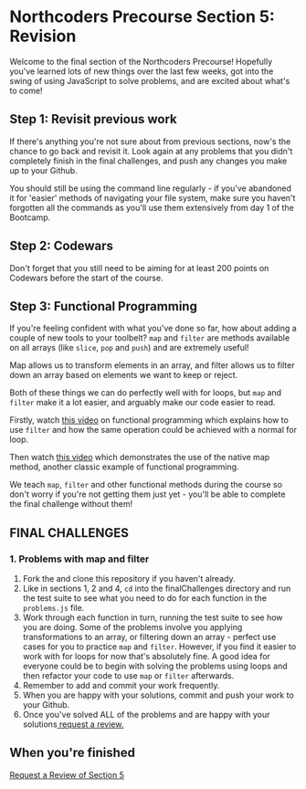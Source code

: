 # Northcoders Precourse Section 5: Revision


Welcome to the final section of the Northcoders Precourse! Hopefully you've learned lots of new things over the last few weeks, got into the swing of using JavaScript to solve problems, and are excited about what's to come!

## Step 1: Revisit previous work

If there's anything you're not sure about from previous sections, now's the chance to go back and revisit it. Look again at any problems that you didn't completely finish in the final challenges, and push any changes you make up to your Github.

You should still be using the command line regularly - if you've abandoned it for 'easier' methods of navigating your file system, make sure you haven't forgotten all the commands as you'll use them extensively from day 1 of the Bootcamp.

## Step 2: Codewars

Don't forget that you still need to be aiming for at least 200 points on Codewars before the start of the course.

## Step 3: Functional Programming

If you're feeling confident with what you've done so far, how about adding a couple of new tools to your toolbelt? `map` and `filter` are methods available on all arrays (like `slice`, `pop` and `push`) and are extremely useful! 

Map allows us to transform elements in an array, and filter allows us to filter down an array based on elements we want to keep or reject.

Both of these things we can do perfectly well with for loops, but `map` and `filter` make it a lot easier, and arguably make our code easier to read.

Firstly, watch [this video](https://www.youtube.com/watch?annotation_id=9a10b561-1e8b-405b-a677-73c215d264fb&feature=cards&list=PL0zVEGEvSaeEd9hlmCXrk5yUyqUag-n84&src_vid=Wl98eZpkp-c&v=BMUiFMZr7vk) on functional programming which explains how to use `filter` and how the same operation could be achieved with a normal for loop.

Then watch [this video](https://www.youtube.com/watch?v=bCqtb-Z5YGQ&list=PL0zVEGEvSaeEd9hlmCXrk5yUyqUag-n84&index=2) which demonstrates the use of the native map method, another classic example of functional programming.

We teach `map`, `filter` and other functional methods during the course so don't worry if you're not getting them just yet - you'll be able to complete the final challenge without them!


## FINAL CHALLENGES

### 1. Problems with map and filter

1. Fork the and clone this repository if you haven't already.
2. Like in sections 1, 2 and 4, `cd` into the finalChallenges directory and run the test suite to see what you need to do for each function in the `problems.js` file.
3. Work through each function in turn, running the test suite to see how you are doing. Some of the problems involve you applying transformations to an array, or filtering down an array - perfect use cases for you to practice `map` and `filter`. However, if you find it easier to work with for loops for now that's absolutely fine. A good idea for everyone could be to begin with solving the problems using loops and then refactor your code to use `map` or `filter` afterwards.
4. Remember to add and commit your work frequently.
5. When you are happy with your solutions, commit and push your work to your Github.
6. Once you've solved ALL of the problems and are happy with your solutions<a href='https://nc-precourse-review.herokuapp.com/complete?section=1' target='_blank'> request a review.</a>


## When you're finished

<a href='https://nc-precourse-review.herokuapp.com/complete?section=5' target='_blank'>
Request a Review of Section 5</a>
